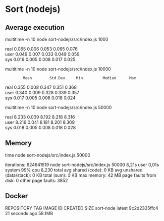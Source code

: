 # Sort (nodejs)

## Average execution

multitime -n 10  node sort-nodejs/src/index.js 1000

real        0.065       0.006       0.053       0.065       0.076       
user        0.049       0.007       0.033       0.049       0.059       
sys         0.016       0.005       0.008       0.017       0.025   

multitime -n 10  node sort-nodejs/src/index.js 10000

            Mean        Std.Dev.    Min         Median      Max
real        0.355       0.008       0.347       0.351       0.368       
user        0.340       0.009       0.328       0.339       0.357       
sys         0.017       0.005       0.008       0.018       0.024  

multitime -n 10  node sort-nodejs/src/index.js 50000

real        8.233       0.039       8.192       8.218       8.316       
user        8.216       0.041       8.181       8.201       8.309       
sys         0.018       0.005       0.008       0.018       0.028   

## Memory

time node sort-nodejs/src/index.js 50000

iterations: 624641519
node sort-nodejs/src/index.js 50000   8,21s  user 0,01s system 99% cpu 8,230 total
avg shared (code):         0 KB
avg unshared (data/stack): 0 KB
total (sum):               0 KB
max memory:                42 MB
page faults from disk:     0
other page faults:         3852

## Docker

REPOSITORY          TAG       IMAGE ID       CREATED              SIZE
sort-node           latest    9c2d2335ffc4   21 seconds ago       58.1MB